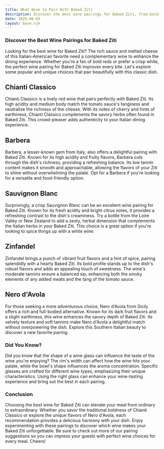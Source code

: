 ```yaml
---
title: What Wine to Pair With Baked Ziti
description: Discover the best wine pairings for Baked Ziti, from bold reds to crisp whites.
date: 2025-06-03
layout: base.njk
---
```


### Discover the Best Wine Pairings for Baked Ziti

Looking for the best wine for Baked Ziti? The rich sauce and melted cheese of this Italian-American favorite need a complementary wine to enhance the dining experience. Whether you're a fan of bold reds or prefer a crisp white, the perfect wine pairing for Baked Ziti improves every bite. Let's explore some popular and unique choices that pair beautifully with this classic dish.

## Chianti Classico

Chianti Classico is a lively red wine that pairs perfectly with Baked Ziti. Its high acidity and medium body match the tomato sauce's tanginess and neutralize the richness of the cheese. With its notes of cherry and hints of earthiness, Chianti Classico complements the savory herbs often found in Baked Ziti. This crowd-pleaser adds authenticity to your Italian dining experience.

## Barbera

Barbera, a lesser-known gem from Italy, also offers a delightful pairing with Baked Ziti. Known for its high acidity and fruity flavors, Barbera cuts through the dish's richness, providing a refreshing balance. Its low tannin content makes it smooth and approachable, allowing the flavors of your Ziti to shine without overwhelming the palate. Opt for a Barbera if you're looking for a versatile and food-friendly option.

## Sauvignon Blanc

Surprisingly, a crisp Sauvignon Blanc can be an excellent wine pairing for Baked Ziti. Known for its fresh acidity and bright citrus notes, it provides a refreshing contrast to the dish's creaminess. Try a bottle from the Loire Valley or New Zealand to add a zesty, herbal dimension that complements the Italian herbs in your Baked Ziti. This choice is a great option if you're looking to spice things up with a white wine.

## Zinfandel

Zinfandel brings a punch of vibrant fruit flavors and a hint of spice, pairing splendidly with a hearty Baked Ziti. Its bold profile stands up to the dish's robust flavors and adds an appealing touch of sweetness. The wine's moderate tannins ensure a balanced sip, enhancing both the smoky elements of any added meats and the tang of the tomato sauce.

## Nero d'Avola

For those seeking a more adventurous choice, Nero d'Avola from Sicily offers a rich and full-bodied alternative. Known for its dark fruit flavors and a slight earthiness, this wine enhances the savory depth of Baked Ziti. Its velvety texture and soft tannins make Nero d'Avola a delightful match without overpowering the dish. Explore this Southern Italian beauty to discover a new favorite pairing.

### Did You Know?

Did you know that the shape of a wine glass can influence the taste of the wine you're enjoying? The rim's width can affect how the wine hits your palate, while the bowl's shape influences the aroma concentration. Specific glasses are crafted for different wine types, emphasizing their unique characteristics. Using the right glass can enhance your wine-tasting experience and bring out the best in each pairing.

### Conclusion

Choosing the best wine for Baked Ziti can elevate your meal from ordinary to extraordinary. Whether you savor the traditional boldness of Chianti Classico or explore the unique flavors of Nero d'Avola, each recommendation provides a delicious harmony with your dish. Enjoy experimenting with these pairings to discover which wine makes your Baked Ziti unforgettable. Be sure to check out more of our pairing suggestions so you can impress your guests with perfect wine choices for every meal. Cheers!